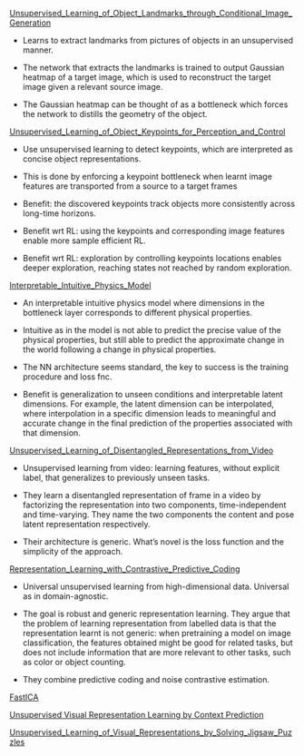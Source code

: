 [Unsupervised_Learning_of_Object_Landmarks_through_Conditional_Image_Generation](Unsupervised_Learning_of_Object_Landmarks_through_Conditional_Image_Generation.pdf)

- Learns to extract landmarks from pictures of objects in an unsupervised manner.

- The network that extracts the landmarks is trained to output Gaussian heatmap
of a target image, which
is used to reconstruct the target image given a relevant source image.

- The Gaussian heatmap can be thought of as a bottleneck which forces the network
to distills the geometry of the object.

[Unsupervised_Learning_of_Object_Keypoints_for_Perception_and_Control](Unsupervised_Learning_of_Object_Keypoints_for_Perception_and_Control.pdf)

- Use unsupervised learning to detect keypoints, which are interpreted as concise object representations.

- This is done by enforcing a keypoint bottleneck when learnt image features are transported from a source to a target frames

- Benefit: the discovered keypoints track objects more consistently across long-time horizons.

- Benefit wrt RL: using the keypoints and corresponding image features enable more sample efficient RL.

- Benefit wrt RL: exploration by controlling keypoints locations enables deeper exploration, reaching states not reached by random exploration.

[Interpretable_Intuitive_Physics_Model](Interpretable_Intuitive_Physics_Model.pdf)

- An interpretable intuitive physics model where dimensions in the bottleneck layer corresponds to different physical properties.

- Intuitive as in the model is not able to predict the precise value of the physical properties, but still able to predict the approximate change in the world following a change in physical properties.

- The NN architecture seems standard, the key to success is the training procedure and loss fnc.

- Benefit is generalization to unseen conditions and interpretable latent dimensions. For example, the latent dimension can be interpolated, where interpolation in a specific dimension leads to meaningful and accurate change in the final prediction of the properties associated with that dimension.

[Unsupervised_Learning_of_Disentangled_Representations_from_Video](Unsupervised_Learning_of_Disentangled_Representations_from_Video.pdf)

- Unsupervised learning from video: learning features, without explicit label, that generalizes to previously unseen tasks.

- They learn a disentangled representation of frame in a video by factorizing the representation into two components,
time-independent and time-varying. They name the two components the content and pose latent representation respectively.

- Their architecture is generic. What’s novel is the loss function and the simplicity of the approach.

[Representation_Learning_with_Contrastive_Predictive_Coding](Representation_Learning_with_Contrastive_Predictive_Coding.pdf)

- Universal unsupervised learning from high-dimensional data. Universal as in domain-agnostic.

- The goal is robust and generic representation learning. They argue that the problem of learning representation from labelled data is that the representation learnt is not generic: when pretraining a model on image classification, the features obtained might be good for related tasks, but does not include information that are more relevant to other tasks, such as color or object counting.

- They combine predictive coding and noise contrastive estimation.

[FastICA](FastICA)

[Unsupervised Visual Representation Learning by Context Prediction](Unsupervised_Visual_Representation_Learning_by_Context_Prediction)

[Unsupervised_Learning_of_Visual_Representations_by_Solving_Jigsaw_Puzzles](Unsupervised_Learning_of_Visual_Representations_by_Solving_Jigsaw_Puzzles)